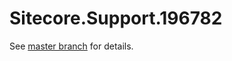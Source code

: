 # Sitecore.Support.196782

See [master branch](https://github.com/sitecoresupport/Sitecore.Support.196782) for details.